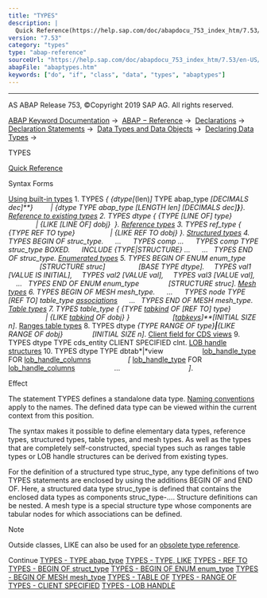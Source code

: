 ```yaml
---
title: "TYPES"
description: |
  Quick Reference(https://help.sap.com/doc/abapdocu_753_index_htm/7.53/en-US/abaptypes_shortref.htm) Syntax Forms Using built-in types(https://help.sap.com/doc/abapdocu_753_index_htm/7.53/en-US/abaptypes_simple.htm) 1. TYPES  dtype(len) TYPE abap_type DECIMALS dec
version: "7.53"
category: "types"
type: "abap-reference"
sourceUrl: "https://help.sap.com/doc/abapdocu_753_index_htm/7.53/en-US/abaptypes.htm"
abapFile: "abaptypes.htm"
keywords: ["do", "if", "class", "data", "types", "abaptypes"]
---
```


* * *

AS ABAP Release 753, ©Copyright 2019 SAP AG. All rights reserved.

[ABAP Keyword Documentation](https://help.sap.com/doc/abapdocu_753_index_htm/7.53/en-US/abenabap.htm) →  [ABAP − Reference](https://help.sap.com/doc/abapdocu_753_index_htm/7.53/en-US/abenabap_reference.htm) →  [Declarations](https://help.sap.com/doc/abapdocu_753_index_htm/7.53/en-US/abendeclarations.htm) →  [Declaration Statements](https://help.sap.com/doc/abapdocu_753_index_htm/7.53/en-US/abenabap_declarations.htm) →  [Data Types and Data Objects](https://help.sap.com/doc/abapdocu_753_index_htm/7.53/en-US/abentypes_and_objects.htm) →  [Declaring Data Types](https://help.sap.com/doc/abapdocu_753_index_htm/7.53/en-US/abentypes_statements.htm) → 

TYPES

[Quick Reference](https://help.sap.com/doc/abapdocu_753_index_htm/7.53/en-US/abaptypes_shortref.htm)

Syntax Forms

[Using built-in types](https://help.sap.com/doc/abapdocu_753_index_htm/7.53/en-US/abaptypes_simple.htm)
1\. TYPES *{* *{*dtype*\[*(len)*\]* TYPE abap\_type *\[*DECIMALS dec*\]**}*
        *|* *{*dtype TYPE abap\_type *\[*LENGTH len*\]* *\[*DECIMALS dec*\]**}**}*.
[Reference to existing types](https://help.sap.com/doc/abapdocu_753_index_htm/7.53/en-US/abaptypes_referring.htm)
2\. TYPES dtype *{* *{*TYPE *\[*LINE OF*\]* type*}*
              *|* *{*LIKE *\[*LINE OF*\]* dobj*}*  *}*.
[Reference types](https://help.sap.com/doc/abapdocu_753_index_htm/7.53/en-US/abaptypes_references.htm)
3\. TYPES ref\_type *{* *{*TYPE REF TO type*}*
                 *|* *{*LIKE REF TO dobj*}* *}*.
[Structured types](https://help.sap.com/doc/abapdocu_753_index_htm/7.53/en-US/abaptypes_struc.htm)
4\. TYPES BEGIN OF struc\_type.
     ...
     TYPES comp ...
     TYPES comp TYPE struc\_type BOXED.
     INCLUDE *{*TYPE*|*STRUCTURE*}* ...
     ...
  TYPES END OF struc\_type.
[Enumerated types](https://help.sap.com/doc/abapdocu_753_index_htm/7.53/en-US/abaptypes_enum.htm)
5\. TYPES BEGIN OF ENUM enum\_type
                *\[*STRUCTURE struc*\]*
                *\[*BASE TYPE dtype*\]*.
    TYPES val1 *\[*VALUE IS INITIAL*\]*,
    TYPES val2 *\[*VALUE val*\]*,
    TYPES val3 *\[*VALUE val*\]*,
    ...
  TYPES END OF ENUM enum\_type
              *\[*STRUCTURE struc*\]*.
[Mesh types](https://help.sap.com/doc/abapdocu_753_index_htm/7.53/en-US/abaptypes_mesh.htm)
6\. TYPES BEGIN OF MESH mesh\_type.
     ...
     TYPES node TYPE *\[*REF TO*\]* table\_type [associations](https://help.sap.com/doc/abapdocu_753_index_htm/7.53/en-US/abaptypes_mesh_association.htm)
     ...
  TYPES END OF MESH mesh\_type.
[Table types](https://help.sap.com/doc/abapdocu_753_index_htm/7.53/en-US/abaptypes_itab.htm)
7\. TYPES table\_type *{* *{*TYPE [tabkind](https://help.sap.com/doc/abapdocu_753_index_htm/7.53/en-US/abaptypes_tabkind.htm) OF *\[*REF TO*\]* type*}*
                   *|* *{*LIKE [tabkind](https://help.sap.com/doc/abapdocu_753_index_htm/7.53/en-US/abaptypes_tabkind.htm) OF dobj*}* *}*
                     *\[*[tabkeys](https://help.sap.com/doc/abapdocu_753_index_htm/7.53/en-US/abaptypes_keydef.htm)*\]**\[*INITIAL SIZE n*\]*.
[Ranges table types](https://help.sap.com/doc/abapdocu_753_index_htm/7.53/en-US/abaptypes_ranges.htm)
8\. TYPES dtype *{*TYPE RANGE OF type*}**|**{*LIKE RANGE OF dobj*}*
              *\[*INITIAL SIZE n*\]*.
[Client field for CDS views](https://help.sap.com/doc/abapdocu_753_index_htm/7.53/en-US/abaptypes_client_specified.htm)
9\. TYPES dtype TYPE cds\_entity CLIENT SPECIFIED clnt.
[LOB handle structures](https://help.sap.com/doc/abapdocu_753_index_htm/7.53/en-US/abaptypes_lob_handle.htm)
10\. TYPES dtype TYPE dbtab*|*view
                   [lob\_handle\_type](https://help.sap.com/doc/abapdocu_753_index_htm/7.53/en-US/abaptypes_lob_handle_type.htm) FOR [lob\_handle\_columns](https://help.sap.com/doc/abapdocu_753_index_htm/7.53/en-US/abaptypes_lob_handle_columns.htm)
                  *\[* [lob\_handle\_type](https://help.sap.com/doc/abapdocu_753_index_htm/7.53/en-US/abaptypes_lob_handle_type.htm) FOR [lob\_handle\_columns](https://help.sap.com/doc/abapdocu_753_index_htm/7.53/en-US/abaptypes_lob_handle_columns.htm)
                   ...                                   *\]*.

Effect

The statement TYPES defines a standalone data type. [Naming conventions](https://help.sap.com/doc/abapdocu_753_index_htm/7.53/en-US/abennaming_conventions.htm) apply to the names. The defined data type can be viewed within the current context from this position.

The syntax makes it possible to define elementary data types, reference types, structured types, table types, and mesh types. As well as the types that are completely self-constructed, special types such as ranges table types or LOB handle structures can be derived from existing types.

For the definition of a structured type struc\_type, any type definitions of two TYPES statements are enclosed by using the additions BEGIN OF and END OF. Here, a structured data type struc\_type is defined that contains the enclosed data types as components struc\_type-.... Structure definitions can be nested. A mesh type is a special structure type whose components are tabular nodes for which associations can be defined.

Note

Outside classes, LIKE can also be used for an [obsolete type reference](https://help.sap.com/doc/abapdocu_753_index_htm/7.53/en-US/abenlike_obsolete.htm).

Continue
[TYPES - TYPE abap\_type](https://help.sap.com/doc/abapdocu_753_index_htm/7.53/en-US/abaptypes_simple.htm)
[TYPES - TYPE, LIKE](https://help.sap.com/doc/abapdocu_753_index_htm/7.53/en-US/abaptypes_referring.htm)
[TYPES - REF TO](https://help.sap.com/doc/abapdocu_753_index_htm/7.53/en-US/abaptypes_references.htm)
[TYPES - BEGIN OF struct\_type](https://help.sap.com/doc/abapdocu_753_index_htm/7.53/en-US/abaptypes_struc.htm)
[TYPES - BEGIN OF ENUM enum\_type](https://help.sap.com/doc/abapdocu_753_index_htm/7.53/en-US/abaptypes_enum.htm)
[TYPES - BEGIN OF MESH mesh\_type](https://help.sap.com/doc/abapdocu_753_index_htm/7.53/en-US/abaptypes_mesh.htm)
[TYPES - TABLE OF](https://help.sap.com/doc/abapdocu_753_index_htm/7.53/en-US/abaptypes_itab.htm)
[TYPES - RANGE OF](https://help.sap.com/doc/abapdocu_753_index_htm/7.53/en-US/abaptypes_ranges.htm)
[TYPES - CLIENT SPECIFIED](https://help.sap.com/doc/abapdocu_753_index_htm/7.53/en-US/abaptypes_client_specified.htm)
[TYPES - LOB HANDLE](https://help.sap.com/doc/abapdocu_753_index_htm/7.53/en-US/abaptypes_lob_handle.htm)